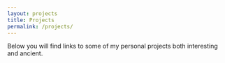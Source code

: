 ```yaml
---
layout: projects
title: Projects
permalink: /projects/
---
```


Below you will find links to some of my personal projects
both interesting and ancient.